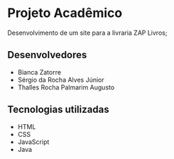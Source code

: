 # Projeto Acadêmico
Desenvolvimento de um site para a livraria ZAP Livros;

## Desenvolvedores
- Bianca Zatorre
- Sérgio da Rocha Alves Júnior
- Thalles Rocha Palmarim Augusto

## Tecnologias utilizadas
- HTML
- CSS
- JavaScript
- Java

